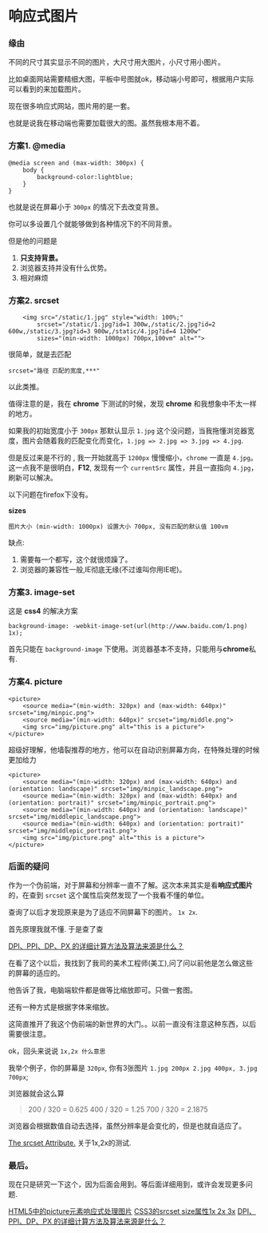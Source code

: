 # 响应式图片

### 缘由

不同的尺寸其实显示不同的图片，大尺寸用大图片，小尺寸用小图片。

比如桌面网站需要精细大图，平板中号图就ok，移动端小号即可，根据用户实际可以看到的来加载图片。

现在很多响应式网站，图片用的是一套。

也就是说我在移动端也需要加载很大的图。虽然我根本用不着。

### 方案1. @media

```
@media screen and (max-width: 300px) {
    body {
        background-color:lightblue;
    }
}
```

也就是说在屏幕小于 `300px` 的情况下去改变背景。

你可以多设置几个就能够做到各种情况下的不同背景。

但是他的问题是

1. **只支持背景。**
2. 浏览器支持并没有什么优势。
3. 相对麻烦

### 方案2. srcset

```
    <img src="/static/1.jpg" style="width: 100%;"
        srcset="/static/1.jpg?id=1 300w,/static/2.jpg?id=2 600w,/static/3.jpg?id=3 900w,/static/4.jpg?id=4 1200w"
        sizes="(min-width: 1000px) 700px,100vm" alt="">
```

很简单，就是去匹配

```
srcset="路径 匹配的宽度,***"
```
以此类推。

值得注意的是，我在 **chrome** 下测试的时候，发现 **chrome** 和我想象中不太一样的地方。

如果我的初始宽度小于 `300px` 那默认显示 `1.jpg` 这个没问题，当我拖懂浏览器宽度，图片会随着我的匹配变化而变化，`1.jpg => 2.jpg => 3.jpg => 4.jpg`.

但是反过来是不行的 , 我一开始就高于 `1200px` 慢慢缩小，`chrome`  一直是 `4.jpg`。 这一点我不是很明白，**F12**, 发现有一个 `currentSrc` 属性，并且一直指向 `4.jpg`，刷新可以解决。

以下问题在firefox下没有。


**sizes**
```
图片大小 (min-width: 1000px) 设置大小 700px, 没有匹配的默认值 100vm
```

缺点:

1. 需要每一个都写，这个就很烦躁了。
2. 浏览器的兼容性一般,IE彻底无缘(不过谁叫你用IE呢)。

### 方案3. image-set

这是 **css4** 的解决方案

```
background-image: -webkit-image-set(url(http://www.baidu.com/1.png) 1x);
```

首先只能在 `background-image` 下使用。浏览器基本不支持，只能用与**chrome**私有.

### 方案4. picture

```
<picture>
    <source media="(min-width: 320px) and (max-width: 640px)" srcset="img/minpic.png">
    <source media="(min-width: 640px)" srcset="img/middle.png">
    <img src="img/picture.png" alt="this is a picture">
</picture>
```


超级好理解，他墙裂推荐的地方，他可以在自动识别屏幕方向，在特殊处理的时候更加给力

```
<picture>
    <source media="(min-width: 320px) and (max-width: 640px) and (orientation: landscape)" srcset="img/minpic_landscape.png">
    <source media="(min-width: 320px) and (max-width: 640px) and (orientation: portrait)" srcset="img/minpic_portrait.png">
    <source media="(min-width: 640px) and (orientation: landscape)" srcset="img/middlepic_landscape.png">
    <source media="(min-width: 640px) and (orientation: portrait)" srcset="img/middlepic_portrait.png">
    <img src="img/picture.png" alt="this is a picture">
</picture>
```

### 后面的疑问

作为一个伪前端，对于屏幕和分辨率一直不了解。这次本来其实是看**响应式图片**的，在查到 `srcset` 这个属性后突然发现了一个我看不懂的单位。

查询了以后才发现原来是为了适应不同屏幕下的图片。 `1x 2x`.

首先原理我就不懂. 于是查了查

[DPI、PPI、DP、PX 的详细计算方法及算法来源是什么？](https://www.zhihu.com/question/21220154)

在看了这个以后，我找到了我司的美术工程师(美工),问了问以前他是怎么做这些的屏幕的适应的。

他告诉了我，电脑端软件都是做等比缩放即可。只做一套图。

还有一种方式是根据字体来缩放。

这简直推开了我这个伪前端的新世界的大门。。以前一直没有注意这种东西，以后需要很注意。

ok，回头来说说 `1x,2x 什么意思`

我举个例子，你的屏幕是 `320px`, 你有3张图片 `1.jpg 200px 2.jpg 400px, 3.jpg 700px`;

浏览器就会这么算

> 200 / 320 = 0.625
> 400 / 320 = 1.25
> 700 / 320 = 2.1875

浏览器会根据数值自动去选择，虽然分辨率是会变化的，但是也就自适应了。

[The srcset Attribute.](https://webkit.org/demos/srcset/) 关于1x,2x的测试.

### 最后。

现在只是研究一下这个，因为后面会用到。等后面详细用到，或许会发现更多问题.

[HTML5中的picture元素响应式处理图片](https://blog.csdn.net/github_36534129/article/details/53537454)
[CSS3的srcset size属性1x 2x 3x](https://blog.csdn.net/phil_young/article/details/53729252)
[DPI、PPI、DP、PX 的详细计算方法及算法来源是什么？](https://www.zhihu.com/question/21220154)

